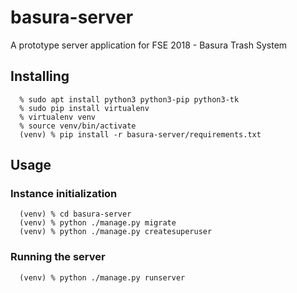 # basura-server
A prototype server application for FSE 2018 - Basura Trash System 
## Installing
      % sudo apt install python3 python3-pip python3-tk
      % sudo pip install virtualenv
      % virtualenv venv
      % source venv/bin/activate
      (venv) % pip install -r basura-server/requirements.txt
## Usage
### Instance initialization
      (venv) % cd basura-server
      (venv) % python ./manage.py migrate
      (venv) % python ./manage.py createsuperuser
### Running the server
      (venv) % python ./manage.py runserver
